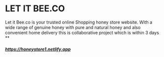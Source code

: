 # LET IT BEE.CO
  Let it Bee.co is your trusted online Shopping honey store website.
  With a wide range of genuine honey with pure and natural honey and also convenient home delivery
  this is collaborative project which is within 3 days
 **<h5>https://honeystore1.netlify.app</h5>

                       
